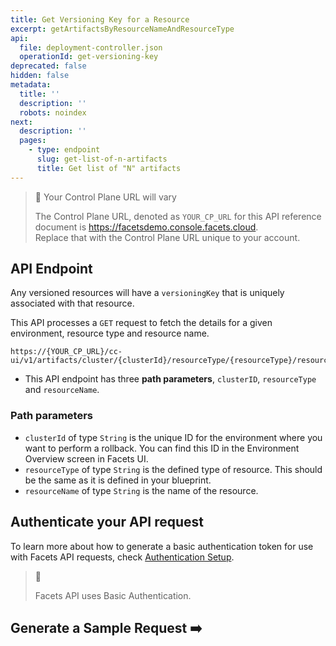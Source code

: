 ```yaml
---
title: Get Versioning Key for a Resource
excerpt: getArtifactsByResourceNameAndResourceType
api:
  file: deployment-controller.json
  operationId: get-versioning-key
deprecated: false
hidden: false
metadata:
  title: ''
  description: ''
  robots: noindex
next:
  description: ''
  pages:
    - type: endpoint
      slug: get-list-of-n-artifacts
      title: Get list of "N" artifacts
---
```

> 🚧 Your Control Plane URL will vary
> 
> The Control Plane URL, denoted as <code>YOUR_CP_URL</code> for this API reference document is <https://facetsdemo.console.facets.cloud>.  
> Replace that with the Control Plane URL unique to your account.

## API Endpoint

Any versioned resources will have a  `versioningKey` that is uniquely associated with that resource.

This API processes a `GET` request to fetch the details for a given environment, resource type and resource name. 

```text Hover on the Text and Click the Notepad icon to Copy
https://{YOUR_CP_URL}/cc-ui/v1/artifacts/cluster/{clusterId}/resourceType/{resourceType}/resourceName/{resourceName}
```

- This API endpoint has three **path parameters**, `clusterID`, `resourceType` and `resourceName`.

### **Path parameters**

- `clusterId` of type `String` is the unique ID for the environment where you want to perform a rollback. You can find this ID in the Environment Overview screen in Facets UI.
- `resourceType` of type `String` is the defined type of resource. This should be the same as it is defined in your blueprint.
- `resourceName` of type `String` is the name of the resource. 

## **Authenticate your API request**

To learn more about how to generate a basic authentication token for use with Facets API requests, check [Authentication Setup](ref:authentication-setup).

> 📘 
> 
> Facets API uses Basic Authentication.

## Generate a Sample Request ➡️